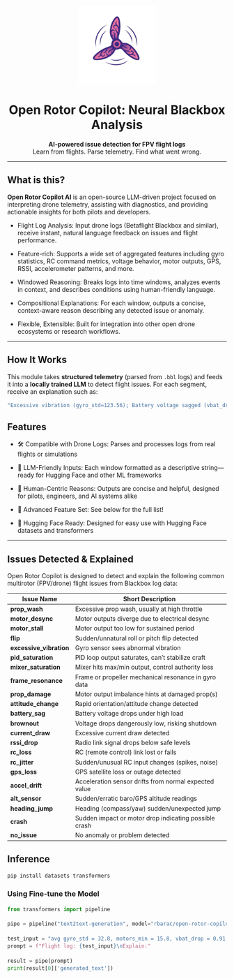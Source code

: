 <p align="center">
  <img src="docs/logo.png" alt="Open Rotor Copilot Logo" width="180"/>
</p>

<h1 align="center">Open Rotor Copilot: Neural Blackbox Analysis</h1>

<p align="center">
  <strong>AI-powered issue detection for FPV flight logs</strong><br/>
  Learn from flights. Parse telemetry. Find what went wrong.
</p>

---

## What is this?

**Open Rotor Copilot AI** is an open-source LLM-driven project focused on interpreting drone telemetry, assisting with diagnostics, and providing actionable insights for both pilots and developers.

- Flight Log Analysis: Input drone logs (Betaflight Blackbox and similar), receive instant, natural language feedback on issues and flight performance.

- Feature-rich: Supports a wide set of aggregated features including gyro statistics, RC command metrics, voltage behavior, motor outputs, GPS, RSSI, accelerometer patterns, and more.

- Windowed Reasoning: Breaks logs into time windows, analyzes events in context, and describes conditions using human-friendly language.

- Compositional Explanations: For each window, outputs a concise, context-aware reason describing any detected issue or anomaly.

- Flexible, Extensible: Built for integration into other open drone ecosystems or research workflows.


---

## How It Works

This module takes **structured telemetry** (parsed from `.bbl` logs) and feeds it into a **locally trained LLM** to detect flight issues. For each segment, receive an explanation such as:

```bash
"Excessive vibration (gyro_std=123.56); Battery voltage sagged (vbat_drop=0.91V); Motor difference high (motor_diff_max=49.18)"
```

## Features

- 🛠️ Compatible with Drone Logs: Parses and processes logs from real flights or simulations

- 🧠 LLM-Friendly Inputs: Each window formatted as a descriptive string—ready for Hugging Face and other ML frameworks

- 💬 Human-Centric Reasons: Outputs are concise and helpful, designed for pilots, engineers, and AI systems alike

- 🔬 Advanced Feature Set: See below for the full list!

- 🤗 Hugging Face Ready: Designed for easy use with Hugging Face datasets and transformers

---

## Issues Detected & Explained

Open Rotor Copilot is designed to detect and explain the following common multirotor (FPV/drone) flight issues from Blackbox log data:

| **Issue Name**           | **Short Description**                                 |
| ------------------------ | ----------------------------------------------------- |
| **prop\_wash**           | Excessive prop wash, usually at high throttle         |
| **motor\_desync**        | Motor outputs diverge due to electrical desync        |
| **motor\_stall**         | Motor output too low for sustained period             |
| **flip**                 | Sudden/unnatural roll or pitch flip detected          |
| **excessive\_vibration** | Gyro sensor sees abnormal vibration                   |
| **pid\_saturation**      | PID loop output saturates, can’t stabilize craft      |
| **mixer\_saturation**    | Mixer hits max/min output, control authority loss     |
| **frame\_resonance**     | Frame or propeller mechanical resonance in gyro data  |
| **prop\_damage**         | Motor output imbalance hints at damaged prop(s)       |
| **attitude\_change**     | Rapid orientation/attitude change detected            |
| **battery\_sag**         | Battery voltage drops under high load                 |
| **brownout**             | Voltage drops dangerously low, risking shutdown       |
| **current\_draw**        | Excessive current draw detected                       |
| **rssi\_drop**           | Radio link signal drops below safe levels             |
| **rc\_loss**             | RC (remote control) link lost or fails                |
| **rc\_jitter**           | Sudden/unusual RC input changes (spikes, noise)       |
| **gps\_loss**            | GPS satellite loss or outage detected                 |
| **accel\_drift**         | Acceleration sensor drifts from normal expected value |
| **alt\_sensor**          | Sudden/erratic baro/GPS altitude readings             |
| **heading\_jump**        | Heading (compass/yaw) sudden/unexpected jump          |
| **crash**                | Sudden impact or motor drop indicating possible crash |
| **no\_issue**            | No anomaly or problem detected                        |


## Inference

```bash
pip install datasets transformers
```

### Using Fine-tune the Model

```python
from transformers import pipeline

pipe = pipeline("text2text-generation", model="rbarac/open-rotor-copilot")

test_input = "avg gyro_std = 32.8, motors_min = 15.8, vbat_drop = 0.91, ... (all your features)"
prompt = f"Flight log: {test_input}\nExplain:"

result = pipe(prompt)
print(result[0]['generated_text'])
```


